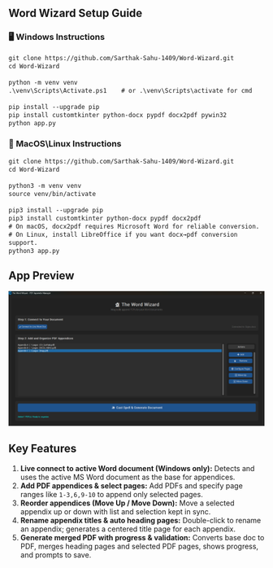 ## Word Wizard Setup Guide

### 🖥️ Windows Instructions

```
git clone https://github.com/Sarthak-Sahu-1409/Word-Wizard.git
cd Word-Wizard

python -m venv venv
.\venv\Scripts\Activate.ps1    # or .\venv\Scripts\activate for cmd

pip install --upgrade pip
pip install customtkinter python-docx pypdf docx2pdf pywin32
python app.py
```

### 🍏 MacOS\Linux Instructions

```
git clone https://github.com/Sarthak-Sahu-1409/Word-Wizard.git
cd Word-Wizard

python3 -m venv venv
source venv/bin/activate

pip3 install --upgrade pip
pip3 install customtkinter python-docx pypdf docx2pdf
# On macOS, docx2pdf requires Microsoft Word for reliable conversion.
# On Linux, install LibreOffice if you want docx→pdf conversion support.
python3 app.py
```
## App Preview

![App Preview](App%20Preview.png "App Preview Screenshot")

## Key Features

1. **Live connect to active Word document (Windows only):** Detects and uses the active MS Word document as the base for appendices.  
2. **Add PDF appendices & select pages:** Add PDFs and specify page ranges like `1-3,6,9-10` to append only selected pages.  
3. **Reorder appendices (Move Up / Move Down):** Move a selected appendix up or down with list and selection kept in sync.  
4. **Rename appendix titles & auto heading pages:** Double-click to rename an appendix; generates a centered title page for each appendix.  
5. **Generate merged PDF with progress & validation:** Converts base doc to PDF, merges heading pages and selected PDF pages, shows progress, and prompts to save.
